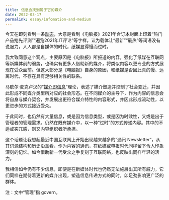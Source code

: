 ```yaml
---
title: 信息会找到属于它的媒介
date: 2022-03-17
permalink: essay/infomation-and-medium
---
```

今天在即刻看到一条[动态](https://m.okjike.com/originalPosts/6232b7a7fe704900101e3610?s=ewoidSI6ICI1ODYyYjJkY2I5NDI3ZjAwMTE3ZDBkODgiCn0=)，大意是看到《电脑报》2021年合订本封面上印着“热门产品抢先评测”“遍览2021年IT评论”等字样，认为载体让“最新”“最热”等词语没有说服力，人人都是自媒体的时代，纸媒显得慢而过时。

我大致同意这个观点，主要原因是《电脑报》所报道的内容，强化了纸媒在互联网等新媒体前的弱势，也确实有更多人借助新的媒介，将类似内容以更专业的方式展现在受众面前。但这大部分是《电脑报》自身的原因，和纸媒是否因此真的慢、远离时代，不存在具有足够相关性的联系。

马歇尔·麦克卢汉的“[媒介即信息](https://wiki.mbalib.com/wiki/%E5%AA%92%E4%BB%8B%E5%8D%B3%E8%AE%AF%E6%81%AF)”理论，表述了媒介塑造并控制了社会变迁，并因此形成不同媒介类型所对应的社会形态。在不同媒介的主导下，作为内容的信息会将自身与媒介契合，并发展出更符合媒介特性的内容形式，并因此形成流动性，以更进步的方式接近受众。

于此同时，也仍然有大量信息，或是因为信息类型，或是因为时效性，又或是出于管理者的管理需求。仍然在既有媒介中，以一种“过时”的方式传递内容。其中的不适或突兀感，则又内容组织者所承担。

这个话题让我想起最近中国互联网上开始出现越来越多的”通讯 Newsletter“，从其词源结构和历史沿革看，作为内容的通讯，在纸媒或电报时代同样留下令人印象深刻的记忆。如今借助新一代受众之手复刻于互联网络，也反映出同样年轻的活力。

我相信如今仍有不少信息，即便是在新媒体时代也仍然无法施展出其所有威力，它们同样在期待着更新的媒介出现，塑造信息传递方式的同时，卯足劲影响更广泛的群体。

注：文中“管理”指 govern。